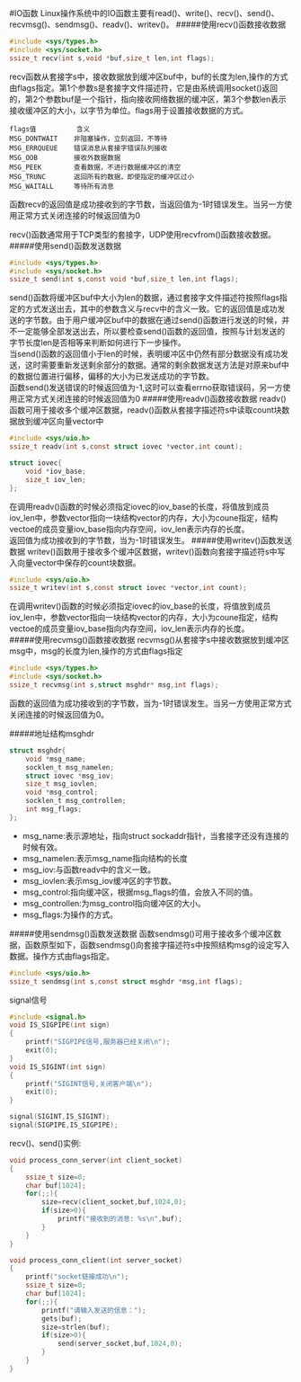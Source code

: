 #IO函数
Linux操作系统中的IO函数主要有read()、write()、recv()、send()、recvmsg()、sendmsg()、readv()、writev()。
#####使用recv()函数接收数据
```c
#include <sys/types.h>
#include <sys/socket.h>
ssize_t recv(int s,void *buf,size_t len,int flags);
```
recv函数从套接字s中，接收数据放到缓冲区buf中，buf的长度为len,操作的方式由flags指定。第1个参数s是套接字文件描述符，它是由系统调用socket()返回的，第2个参数buf是一个指针，指向接收网络数据的缓冲区，第3个参数len表示接收缓冲区的大小，以字节为单位。flags用于设置接收数据的方式。
```text
flags值			含义
MSG_DONTWAIT 	非阻塞操作，立刻返回，不等待
MSG_ERRQUEUE	错误消息从套接字错误队列接收
MSG_OOB			接收外数据数据
MSG_PEEK		查看数据，不进行数据缓冲区的清空
MSG_TRUNC		返回所有的数据，即使指定的缓冲区过小
MSG_WAITALL		等待所有消息
```
函数recv的返回值是成功接收到的字节数，当返回值为-1时错误发生。当另一方使用正常方式关闭连接的时候返回值为0

recv()函数通常用于TCP类型的套接字，UDP使用recvfrom()函数接收数据。
#####使用send()函数发送数据
```c
#include <sys/types.h>
#include <sys/socket.h>
ssize_t send(int s,const void *buf,size_t len,int flags);
```
send()函数将缓冲区buf中大小为len的数据，通过套接字文件描述符按照flags指定的方式发送出去，其中的参数含义与recv中的含义一致。它的返回值是成功发送的字节数。由于用户缓冲区buf中的数据在通过send()函数进行发送的时候，并不一定能够全部发送出去，所以要检查send()函数的返回值，按照与计划发送的字节长度len是否相等来判断如何进行下一步操作。				
当send()函数的返回值小于len的时候，表明缓冲区中仍然有部分数据没有成功发送，这时需要重新发送剩余部分的数据。通常的剩余数据发送方法是对原来buf中的数据位置进行偏移，偏移的大小为已发送成功的字节数。			
函数send()发送错误的时候返回值为-1,这时可以查看errno获取错误码，另一方使用正常方式关闭连接的时候返回值为0
#####使用readv()函数接收数据
readv()函数可用于接收多个缓冲区数据，readv()函数从套接字描述符s中读取count块数据放到缓冲区向量vector中
```c
#include <sys/uio.h>
ssize_t readv(int s,const struct iovec *vector,int count);
```
```c
struct iovec{
	void *iov_base;
	size_t iov_len;
};
```
在调用readv()函数的时候必须指定iovec的iov_base的长度，将值放到成员iov_len中，参数vector指向一块结构vector的内存，大小为coune指定，结构vectoe的成员变量iov_base指向内存空间，iov_len表示内存的长度。				
返回值为成功接收到的字节数，当为-1时错误发生。
#####使用writev()函数发送数据
writev()函数用于接收多个缓冲区数据，writev()函数向套接字描述符s中写入向量vector中保存的count块数据。
```c
#include <sys/uio.h>
ssize_t writev(int s,const struct iovec *vector,int count);
```
在调用writev()函数的时候必须指定iovec的iov_base的长度，将值放到成员iov_len中，参数vector指向一块结构vector的内存，大小为coune指定，结构vectoe的成员变量iov_base指向内存空间，iov_len表示内存的长度。				
#####使用recvmsg()函数接收数据
recvmsg()从套接字s中接收数据放到缓冲区msg中，msg的长度为len,操作的方式由flags指定
```c
#include <sys/types.h>
#include <sys/socket.h>
ssize_t recvmsg(int s,struct msghdr* msg,int flags);
```
函数的返回值为成功接收到的字节数，当为-1时错误发生。当另一方使用正常方式关闭连接的时候返回值为0。

#####地址结构msghdr
```c
struct msghdr{
	void *msg_name;
	socklen_t msg_namelen;
	struct iovec *msg_iov;
	size_t msg_iovlen;
	void *msg_control;
	socklen_t msg_controllen;
	int msg_flags;
};
```
 * msg_name:表示源地址，指向struct sockaddr指针，当套接字还没有连接的时候有效。
 * msg_namelen:表示msg_name指向结构的长度
 * msg_iov:与函数readv中的含义一致。
 * msg_iovlen:表示msg_iov缓冲区的字节数。
 * msg_control:指向缓冲区，根据msg_flags的值，会放入不同的值。
 * msg_controllen:为msg_control指向缓冲区的大小。
 * msg_flags:为操作的方式。

#####使用sendmsg()函数发送数据
函数sendmsg()可用于接收多个缓冲区数据，函数原型如下，函数sendmsg()向套接字描述符s中按照结构msg的设定写入数据。操作方式由flags指定。
```c
#include <sys/uio.h>
ssize_t sendmsg(int s,const struct msghdr *msg,int flags);
```

signal信号
```c
#include <signal.h>
void IS_SIGPIPE(int sign)
{
	printf("SIGPIPE信号,服务器已经关闭\n"); 
	exit(0);
}
void IS_SIGINT(int sign)
{
	printf("SIGINT信号,关闭客户端\n");
	exit(0);
}

signal(SIGINT,IS_SIGINT);
signal(SIGPIPE,IS_SIGPIPE);
```
recv()、send()实例:
```c
void process_conn_server(int client_socket)
{
    ssize_t size=0;
    char buf[1024];
    for(;;){
        size=recv(client_socket,buf,1024,0);
        if(size>0){
            printf("接收到的消息: %s\n",buf);
        }
    }
}
```
```c
void process_conn_client(int server_socket)
{
    printf("socket链接成功\n");
    ssize_t size=0;
    char buf[1024];
    for(;;){
        printf("请输入发送的信息：");
        gets(buf);
        size=strlen(buf);
        if(size>0){
            send(server_socket,buf,1024,0);
        }
    }
}
```


